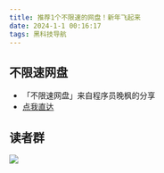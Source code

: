 ```yaml
---
title: 推荐1个不限速的网盘！新年飞起来
date: 2024-1-1 00:16:17
tags: 黑科技导航
---
```



## 不限速网盘

- 「不限速网盘」来自程序员晚枫的分享
- [点我直达](https://drive.uc.cn/s/4052652305444)

## 读者群


![](https://python-office-1300615378.cos.ap-chongqing.myqcloud.com/0816.jpg)